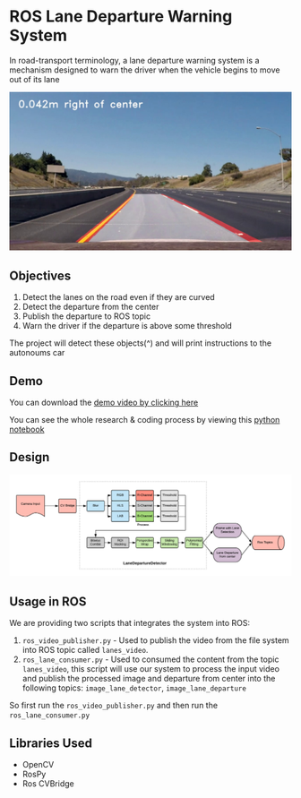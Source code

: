 # ROS Lane Departure Warning System
In road-transport terminology, a lane departure warning system is a mechanism designed to warn the driver when the vehicle begins to move out of its lane

![](output.jpg)

## Objectives
  1) Detect the lanes on the road even if they are curved
  2) Detect the departure from the center
  3) Publish the departure to ROS topic
  4) Warn the driver if the departure is above some threshold
  
The project will detect these objects(^) and will print instructions to the autonoums car

## Demo
You can download the [demo video by clicking here](teaser_video.mp4)

You can see the whole research & coding process by viewing this [python notebook](research.ipynb)

## Design
![](design.png)


## Usage in ROS
We are providing two scripts that integrates the system into ROS:
1) `ros_video_publisher.py` - Used to publish the video from the file system into ROS topic called `lanes_video`.
2) `ros_lane_consumer.py` - Used to consumed the content from the topic `lanes_video`, this script will use our system to process the input video and publish the processed image and departure from center into the following topics: `image_lane_detector`, `image_lane_departure`


So first run the `ros_video_publisher.py` and then run the `ros_lane_consumer.py`

## Libraries Used
* OpenCV
* RosPy
* Ros CVBridge